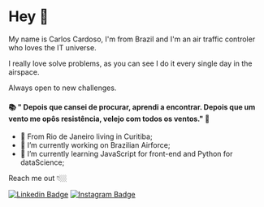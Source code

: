 # Hey 👋

My name is Carlos Cardoso, I'm from Brazil and I'm an air traffic controler who loves the IT universe.

I really love solve problems, as you can see I do it every single day in the airspace.

Always open to new challenges.

####  📚 " Depois que cansei de procurar, aprendi a encontrar.  Depois que um vento me opôs resistência, velejo com todos os ventos." 🧠

- 📍 From Rio de Janeiro living in Curitiba;
- 🔭 I’m currently working on Brazilian Airforce;
- 🌱 I’m currently learning JavaScript for front-end and Python for dataScience;

Reach me out 👇🏼

 [![Linkedin Badge](https://img.shields.io/badge/-LinkedIn-blue?style=flat-square&logo=Linkedin&logoColor=white&link=https://https://www.linkedin.com/in/carlos-cardoso-1b0a47181/)](https://www.linkedin.com/in/carlos-cardoso-1b0a47181/) [![Instagram Badge](https://img.shields.io/badge/-Instagram-violet?style=flat-square&logo=Instagram&logoColor=white&link=https://www.instagram.com/_cardoson/)](https://www.instagram.com/_cardoson/)
